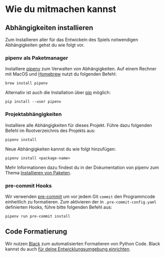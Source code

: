 # Wie du mitmachen kannst

## Abhängigkeiten installieren
Zum Installieren aller für das Entwickeln des Spiels notwendigen Abhängigkeiten gehst du wie folgt vor.

### pipenv als Paketmanager
Installiere [pipenv](https://pipenv.readthedocs.io/) zum Verwalten von Abhängigkeiten.
Auf einem Rechner mit MacOS und [Homebrew](https://brew.sh/) nutzt du folgenden Befehl:
```
brew install pipenv
```
Alternativ ist auch die Installation über [pip](https://pip.pypa.io/en/stable/) möglich:
```
pip install --user pipenv
```

### Projektabhängigkeiten
Installiere alle Abhängigkeiten für dieses Projekt.
Führe dazu folgenden Befehl im Rootverzeichnis des Projekts aus:
```
pipenv install
```
Neue Abhängigkeiten kannst du wie folgt hinzufügen:
```
pipenv install <package-name>
```
Mehr Informationen dazu findest du in der Dokumentation von pipenv zum Thema [Installieren von Paketen](https://pipenv.readthedocs.io/en/latest/install/#installing-packages-for-your-project).


### pre-commit Hooks
Wir verwenden [pre-commit](https://pre-commit.com/#intro) um vor jedem Git `commit` den Programmcode einheitlich zu formatieren.
Zum aktivieren der in `.pre-commit-config.yaml` definierten Hooks, führe bitte folgenden Befehl aus:
```
pipenv run pre-commit install
```

## Code Formatierung
Wir nutzen [Black](https://black.readthedocs.io/en/stable/#) zum automatisierten Formatieren von Python Code.
Black kannst du auch [für deine Entwicklungsumgebung einrichten](https://black.readthedocs.io/en/stable/editor_integration.html).
